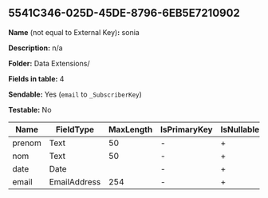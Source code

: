 ## 5541C346-025D-45DE-8796-6EB5E7210902

**Name** (not equal to External Key)**:** sonia

**Description:** n/a

**Folder:** Data Extensions/

**Fields in table:** 4

**Sendable:** Yes (`email` to `_SubscriberKey`)

**Testable:** No

| Name | FieldType | MaxLength | IsPrimaryKey | IsNullable | DefaultValue |
| --- | --- | --- | --- | --- | --- |
| prenom | Text | 50 | - | + |  |
| nom | Text | 50 | - | + |  |
| date | Date |  | - | + |  |
| email | EmailAddress | 254 | - | + |  |
